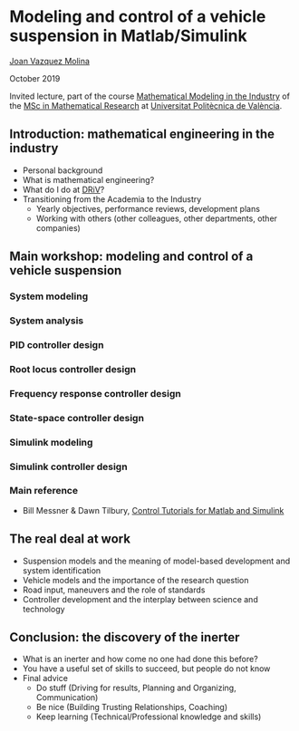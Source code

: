 # Modeling and control of a vehicle suspension in Matlab/Simulink

[Joan Vazquez Molina](http://www.linkedin.com/in/joanvazquez)

October 2019

Invited lecture, part of the course [Mathematical Modeling in the Industry](https://www.upv.es/pls/oalu/sic_asi.Busca_Asi?p_codi=33202&p_caca=2017&P_IDIOMA=c&p_vista=MSE&p_tit=2199) of the [MSc in Mathematical Research](http://www.investmat.org/) at [Universitat Politècnica de València](http://www.upv.es/).


## Introduction: mathematical engineering in the industry
  * Personal background
  * What is mathematical engineering?
  * What do I do at [DRiV](https://www.driv.com/)?
  * Transitioning from the Academia to the Industry
     * Yearly objectives, performance reviews, development plans
     * Working with others (other colleagues, other departments, other companies)
    
## Main workshop: modeling and control of a vehicle suspension

### System modeling

### System analysis

### PID controller design

### Root locus controller design

### Frequency response controller design

### State-space controller design

### Simulink modeling

### Simulink controller design

### Main reference

  * Bill Messner & Dawn Tilbury, [Control Tutorials for Matlab and Simulink](http://ctms.engin.umich.edu/CTMS/index.php?example=Suspension&section=SystemModeling)

## The real deal at work
  * Suspension models and the meaning of model-based development and system identification
  * Vehicle models and the importance of the research question
  * Road input, maneuvers and the role of standards
  * Controller development and the interplay between science and technology

## Conclusion: the discovery of the inerter
  * What is an inerter and how come no one had done this before?
  * You have a useful set of skills to succeed, but people do not know
  * Final advice
    * Do stuff (Driving for results, Planning and Organizing, Communication)
    * Be nice (Building Trusting Relationships, Coaching)
    * Keep learning (Technical/Professional knowledge and skills)
